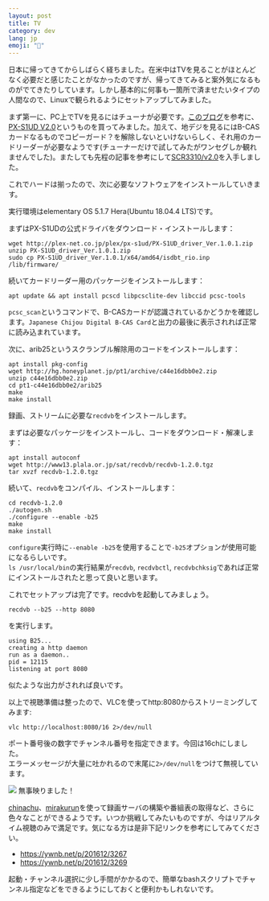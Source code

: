 ```yaml
---
layout: post
title: TV
category: dev
lang: jp
emoji: "🎍"
---
```


日本に帰ってきてからしばらく経ちました。在米中はTVを見ることがほとんどなく必要だと感じたことがなかったのですが、帰ってきてみると案外気になるものがでてきたりしています。しかし基本的に何事も一箇所で済ませたいタイプの人間なので、Linuxで観られるようにセットアップしてみました。


まず第一に、PC上でTVを見るにはチューナが必要です。[このブログ][article]を参考に、[PX-S1UD V2.0]というものを買ってみました。加えて、地デジを見るにはB-CASカードなるものでコピーガード？を解除しないといけないらしく、それ用のカードリーダーが必要なようです(チューナーだけで試してみたがワンセグしか観れませんでした)。またしても先程の記事を参考にして[SCR3310/v2.0]を入手しました。

これでハードは揃ったので、次に必要なソフトウェアをインストールしていきます。

実行環境はelementary OS 5.1.7 Hera(Ubuntu 18.04.4 LTS)です。

まずはPX-S1UDの公式ドライバをダウンロード・インストールします：
```shell
wget http://plex-net.co.jp/plex/px-s1ud/PX-S1UD_driver_Ver.1.0.1.zip
unzip PX-S1UD_driver_Ver.1.0.1.zip
sudo cp PX-S1UD_driver_Ver.1.0.1/x64/amd64/isdbt_rio.inp /lib/firmware/
```

続いてカードリーダー用のパッケージをインストールします：
```shell
apt update && apt install pcscd libpcsclite-dev libccid pcsc-tools
```

`pcsc_scan`というコマンドで、B-CASカードが認識されているかどうかを確認します。`Japanese Chijou Digital B-CAS Card`と出力の最後に表示されれば正常に読み込まれています。

次に、arib25というスクランブル解除用のコードをインストールします：
```shell
apt install pkg-config
wget http://hg.honeyplanet.jp/pt1/archive/c44e16dbb0e2.zip
unzip c44e16dbb0e2.zip
cd pt1-c44e16dbb0e2/arib25
make
make install
```

録画、ストリームに必要な`recdvb`をインストールします。

まずは必要なパッケージをインストールし、コードをダウンロード・解凍します：
```shell
apt install autoconf
wget http://www13.plala.or.jp/sat/recdvb/recdvb-1.2.0.tgz
tar xvzf recdvb-1.2.0.tgz
```

続いて、`recdvb`をコンパイル、インストールします：
```shell
cd recdvb-1.2.0
./autogen.sh
./configure --enable -b25
make
make install
```
`configure`実行時に`--enable -b25`を使用することで`-b25`オプションが使用可能になるらしいです。  
`ls /usr/local/bin`の実行結果が`recdvb`, `recdvbctl`, `recdvbchksig`であれば正常にインストールされたと思って良いと思います。

これでセットアップは完了です。recdvbを起動してみましょう。
```shell
recdvb --b25 --http 8080
```
を実行します。
```
using B25...
creating a http daemon
run as a daemon..
pid = 12115
listening at port 8080
```
似たような出力がされれば良いです。

以上で視聴準備は整ったので、VLCを使ってhttp:8080からストリーミングしてみます:
```shell
vlc http://localhost:8080/16 2>/dev/null
```
ポート番号後の数字でチャンネル番号を指定できます。今回は16chにしました。  
エラーメッセージが大量に吐かれるので末尾に`2>/dev/null`をつけて無視しています。

![](/assets/images/vlcsnap-2021-01-12-17h21m19s816.png)
無事映りました！


[chinachu]、[mirakurun]を使って録画サーバの構築や番組表の取得など、さらに色々なことができるようです。いつか挑戦してみたいものですが、今はリアルタイム視聴のみで満足です。気になる方は是非下記リンクを参考にしてみてください。
- https://ywnb.net/p/201612/3267
- https://ywnb.net/p/201612/3269

起動・チャンネル選択に少し手間がかかるので、簡単なbashスクリプトでチャンネル指定などをできるようにしておくと便利かもしれないです。

[B-CAS]: https://ja.wikipedia.org/wiki/B-CAS
[SCR3310/v2.0]: https://www.amazon.co.jp/gp/product/B0085H4YZC/ref=ppx_yo_dt_b_asin_title_o05_s00?ie=UTF8&psc=1
[PX-S1UD V2.0]: https://www.amazon.co.jp/gp/product/B0141NFWSG/ref=ppx_yo_dt_b_asin_title_o06_s00?ie=UTF8&psc=1
[article]: https://ywnb.net/p/201612/3262
[chinachu]: https://github.com/Chinachu/Chinachu
[mirakurun]: https://github.com/Chinachu/Mirakurun

